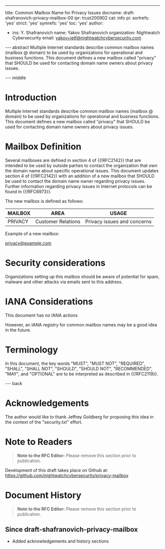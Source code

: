 ---
title: Common Mailbox Name for Privacy Issues
docname: draft-shafranovich-privacy-mailbox-00
ipr: trust200902
cat: info
pi:
  sortrefs: 'yes'
  strict: 'yes'
  symrefs: 'yes'
  toc: 'yes'
author:
- ins: Y. Shafranovich
  name: Yakov Shafranovich
  organization: Nightwatch Cybersecurity
  email: yakov+ietf@nightwatchcybersecurity.com

--- abstract
Multiple Internet standards describe common mailbox names (mailbox @ domain)
to be used by organizations for operational and business functions.
This document defines a new mailbox called "privacy" that SHOULD be
used for contacting domain name owners about privacy issues.

--- middle

# Introduction

Multiple Internet standards describe common mailbox names (mailbox @ domain)
to be used by organizations for operational and business functions.
This document defines a new mailbox called "privacy" that SHOULD be
used for contacting domain name owners about privacy issues.

# Mailbox Definition

Several mailboxes are defined in section 4 of {{!RFC2142}} that
are intended to be used by outside parties to contact the organization that own
the domain name about specific operational issues.
This document updates section 4 of {{!RFC2142}} with an addition of a new
mailbox that SHOULD be used to contact the domain name owner regarding privacy
issues. Further information regarding privacy issues in Internet protocols
can be found in {{!RFC6973}}.

The new mailbox is defined as follows:

MAILBOX | AREA               | USAGE
--------|--------------------|-------
PRIVACY | Customer Relations | Privacy issues and concerns

Example of a new mailbox:

privacy@example.com

# Security considerations

Organizations setting up this mailbox should be aware of potential for spam,
malware and other attacks via emails sent to this address.

# IANA Considerations

This document has no IANA actions

However, an IANA registry for common mailbox names
may be a good idea in the future.

# Terminology

In this document, the key words "MUST", "MUST NOT", "REQUIRED",
"SHALL", "SHALL NOT", "SHOULD", "SHOULD NOT", "RECOMMENDED", "MAY",
and "OPTIONAL" are to be interpreted as described in {{!RFC2119}}.

--- back
# Acknowledgements

The author would like to thank Jeffrey Goldberg for proposing this idea
in the context of the "security.txt" effort.

# Note to Readers

> **Note to the RFC Editor:**  Please remove this section prior
> to publication.

Development of this draft takes place on Github at:
https://github.com/nightwatchcybersecurity/privacy-mailbox

# Document History

> **Note to the RFC Editor:**  Please remove this section prior
> to publication.

## Since draft-shafranovich-privacy-mailbox
- Added acknowledgements and history sections
